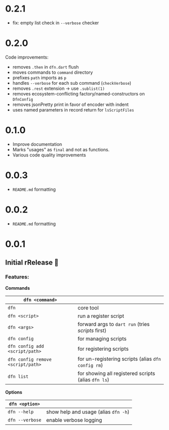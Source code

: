 # 0.2.1

- fix: empty list check in `--verbose` checker

# 0.2.0

Code improvements:

- removes `.then` in `dfn.dart` flush
- moves commands to `command` directory
- prefixes `path` imports as `p`
- handles `--verbose` for each sub command (`checkVerbose`)
- removes `.rest` extension -> use `.sublist(1)`
- removes ecosystem-conflicting factory/named-constructors on `DfnConfig`
- removes jsonPretty print in favor of encoder with indent
- uses named parameters in record return for `lsScriptFiles` 

# 0.1.0

- Improve documentation
- Marks "usages" as `final` and not as functions.
- Various code quality improvements

# 0.0.3

- `README.md` formatting

# 0.0.2

- `README.md` formatting

# 0.0.1

## Initial rRelease 🎉

### Features:

**Commands**

| `dfn <command>`                   |                                                     |
| --------------------------------- | --------------------------------------------------- |
| `dfn`                             | core tool                                           |
| `dfn <script>`                    | run a register script                               |
| `dfn <args>`                      | forward args to `dart run` (tries *scripts* first)  |
| `dfn config`                      | for managing scripts                                |
| `dfn config add <script/path>`    | for registering scripts                             |
| `dfn config remove <script/path>` | for un-registering scripts (alias `dfn config rm`)  |
| `dfn list`                        | for showing all registered scripts (alias `dfn ls`) |

**Options**

| `dfn <option>`  |                                      |
| --------------- | ------------------------------------ |
| `dfn --help`    | show help and usage (alias `dfn -h`) |
| `dfn --verbose` | enable verbose logging               |
